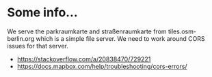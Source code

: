 # Some info…

We serve the parkraumkarte and straßenraumkarte from tiles.osm-berlin.org which is a simple file server. We need to work around CORS issues for that server.

- https://stackoverflow.com/a/20838470/729221
- https://docs.mapbox.com/help/troubleshooting/cors-errors/
